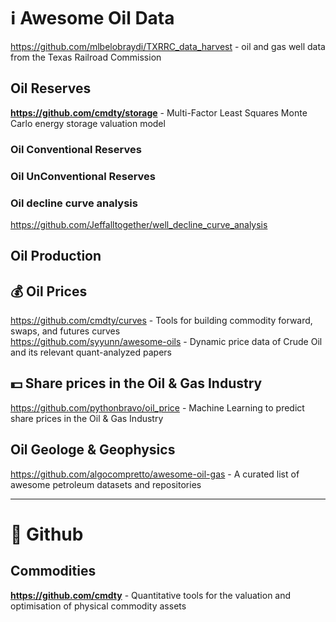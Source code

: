 # :information_source: Awesome Oil Data

https://github.com/mlbelobraydi/TXRRC_data_harvest -  oil and gas well data from the Texas Railroad Commission

## Oil Reserves

**https://github.com/cmdty/storage** -  Multi-Factor Least Squares Monte Carlo energy storage valuation model              

### Oil Conventional Reserves

### Oil UnConventional Reserves

### Oil decline curve analysis
https://github.com/Jeffalltogether/well_decline_curve_analysis


## Oil Production

## 💰 Oil Prices                  
https://github.com/cmdty/curves - Tools for building commodity forward, swaps, and futures curves                    
https://github.com/syyunn/awesome-oils - Dynamic price data of Crude Oil and its relevant quant-analyzed papers                

## 💵 Share prices in the Oil & Gas Industry                           
https://github.com/pythonbravo/oil_price - Machine Learning to predict share prices in the Oil & Gas Industry                     

## Oil Geologe & Geophysics
https://github.com/algocompretto/awesome-oil-gas - A curated list of awesome petroleum datasets and repositories                   

- - -
# 🏢 Github

## Commodities                 
**https://github.com/cmdty** - Quantitative tools for the valuation and optimisation of physical commodity assets            

